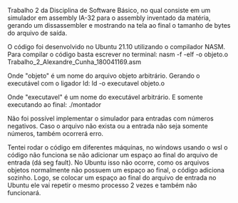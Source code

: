 Trabalho 2 da Disciplina de Software Básico, no qual consiste em um simulador em assembly IA-32 para o assembly inventado da matéria, gerando um dissassembler e mostrando na tela ao final o tamanho de bytes do arquivo de saída.

O código foi desenvolvido no Ubuntu 21.10 utilizando o compilador NASM. Para compilar o código basta escrever no terminal:
nasm -f -elf -o objeto.o Trabalho_2_Alexandre_Cunha_180041169.asm

Onde "objeto" é um nome do arquivo objeto arbitrário. Gerando o executável com o ligador ld:
ld -o executavel objeto.o

Onde "executavel" é um nome do executável arbitrário. E somente executando ao final: 
./montador

Não foi possível implementar o simulador para entradas com números negativos. Caso o arquivo não exista ou a entrada não seja somente números, também ocorrerá erro. 

Tentei rodar o código em diferentes máquinas, no windows usando o wsl o código não funciona se não adicionar um espaço ao final do arquivo de entrada (dá seg fault). No Ubuntu isso não ocorre, como os arquivos objetos normalmente não possuem um espaço ao final, o código adiciona sozinho. Logo, se colocar um espaço ao final do arquivo de entrada no Ubuntu ele vai repetir o mesmo processo 2 vezes e também não funcionará.
